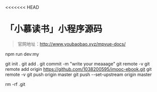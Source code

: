 <<<<<<< HEAD
# 「小慕读书」小程序源码

> 官网地址：http://www.youbaobao.xyz/mpvue-docs/

npm run dev:my


git init .
git add .
git commit -m "write your meaaage"
git remote -v
git remote add origin https://github.com/1038200595/imooc-ebook.git
git remote -v
git push origin master
git push --set-upstream origin master

rm -rf .git
